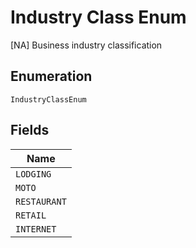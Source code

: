 
# Industry Class Enum

[NA] Business industry classification

## Enumeration

`IndustryClassEnum`

## Fields

| Name |
|  --- |
| `LODGING` |
| `MOTO` |
| `RESTAURANT` |
| `RETAIL` |
| `INTERNET` |

